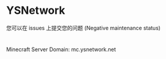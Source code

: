 # YSNetwork
您可以在 issues 上提交您的问题
(Negative maintenance status)
#
Minecraft Server Domain: mc.ysnetwork.net
